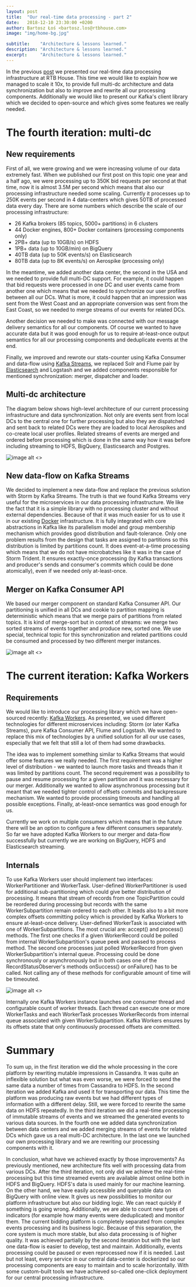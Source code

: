 ```yaml
---
layout: post
title:  "Our real-time data processing - part 2"
date:   2018-12-10 23:30:00 +0200
author: Bartosz Łoś <bartosz.los@rtbhouse.com>
image: "img/home-bg.jpg"

subtitle:    "Architecture & lessons learned."
description: "Architecture & lessons learned."
excerpt:     "Architecture & lessons learned."
---
```


In the previous <a href="/2017/06/15/data-flow-part1/">post</a> we presented our real-time data processing infrastructure at RTB House. This time we would like to explain how we managed to scale it 10x, to provide full multi-dc architecture and data synchronization but also to improve and rewrite all our processing components. Additionally we would like to present our Kafka's client library which we decided to open-source and which gives some features we really needed.

# The fourth iteration: multi-dc

## New requirements

First of all, we were growing and we were increasing volume of our data extremely fast. When we published our first post on this topic one year and a half ago, we were processing up to 350K bid requests per second at that time, now it is almost 3.5M per second which means that also our processing infrastructure needed some scaling. Currently it processes up to 250K events per second in 4 data-centers which gives 50TB of processed data every day. There are some numbers which describe the scale of our processing infrastructure:

- 26 Kafka brokers (85 topics, 5000+ partitions) in 6 clusters
- 44 Docker engines, 800+ Docker containers (processing components only)
- 2PB+ data (up to 10GB/s) on HDFS
- 1PB+ data (up to 10GB/min) on BigQuery
- 40TB data (up to 50K events/s) on Elasticsearch
- 80TB data (up to 8K events/s) on Aerospike (processing only)

In the meantime, we added another data center, the second in the USA and we needed to provide full multi-DC support. For example, it could happen that bid requests were processed in one DC and user events came from another one which means that we needed to synchronize our user profiles between all our DCs. What is more, it could happen that an impression was sent from the West Coast and an appropriate conversion was sent from the East Coast, so we needed to merge streams of our events for related DCs.

Another decision we needed to make was connected with our message delivery semantics for all our components. Of course we wanted to have accurate data but it was good enough for us to require at-least-once output semantics for all our processing components and deduplicate events at the end.

Finally, we improved and rewrote our stats-counter using Kafka Consumer and data-flow using [Kafka Streams](https://kafka.apache.org/documentation/streams), we replaced Solr and Flume pair by [Elasticsearch](https://www.elastic.co) and Logstash and we added components responsible for mentioned synchronization: merger, dispatcher and loader.

## Multi-dc architecture

The diagram below shows high-level architecture of our current processing infrastructure and data synchronization. Not only are events sent from local DCs to the central one for further processing but also they are dispatched and sent back to related DCs were they are loaded to local Aerospikes and co-create local user profiles. Related streams of events are merged and ordered before processing which is done in the same way how it was before including streaming to HDFS, BigQuery, Elasticsearch and Postgres. 

![image alt <>](/pics/df2-multi-dc-arch.png)

## New data-flow on Kafka Streams

We decided to implement a new data-flow and replace the previous solution with Storm by Kafka Streams. The truth is that we found Kafka Streams very useful for the microservices in our data processing infrastructure. We like the fact that it is a simple library with no processing cluster and without external dependencies. Because of that it was much easier for us to use it in our existing [Docker](https://www.docker.com) infrastructure. It is fully integrated with core abstractions in Kafka like its parallelism model and group membership mechanism which provides good distribution and fault-tolerance. Only one problem results from the design that tasks are assigned to partitions so this distribution is limited by partitions count. It does event-at-a-time processing which means that we do not have microbatches like it was in the case of Storm Trident. It ensures exactly-once processing (by Kafka transactions and producer's sends and consumer's commits which could be done atomically), even if we needed only at-least-once.

## Merger on Kafka Consumer API

We based our merger component on standard Kafka Consumer API. Our partitioning is unified in all DCs and cookie to partition mapping is deterministic which means that we merge pairs of partitions from related topics. It is kind of merge-sort but in context of streams: we merge two sorted streams of events together and produce new, sorted one. We use special, technical topic for this synchronization and related partitions could be consumed and processed by two different merger instances.

![image alt <>](/pics/df2-merger.png)

# The current iteration: Kafka Workers

## Requirements

We would like to introduce our processing library which we have open-sourced recently: [Kafka Workers](https://github.com/RTBHOUSE/kafka-workers). As presented, we used different technologies for different microservices including: Storm (or later Kafka Streams), pure Kafka Consumer API, Flume and Logstash. We wanted to replace this mix of technologies by a unified solution for all our use cases, especially that we felt that still a lot of them had some drawbacks.

The idea was to implement something similar to Kafka Streams that would offer some features we really needed. The first requirement was a higher level of distribution - we wanted to launch more tasks and threads than it was limited by partitions count. The second requirement was a possibility to pause and resume processing for a given partition and it was necessary for our merger. Additionally we wanted to allow asynchronous processing but it meant that we needed tighter control of offsets commits and backpressure mechanism. We wanted to provide processing timeouts and handling all possible exceptions. Finally, at-least-once semantics was good enough for us. 

Currently we work on multiple consumers which means that in the future there will be an option to configure a few different consumers separately. So far we have adopted Kafka Workers to our merger and data-flow successfully but currently we are working on BigQuery, HDFS and Elasticsearch streaming.

## Internals

To use Kafka Workers user should implement two interfaces: WorkerPartitioner and WorkerTask. User-defined WorkerPartitioner is used for additional sub-partitioning which could give better distribution of processing. It means that stream of records from one TopicPartition could be reordered during processing but records with the same WorkerSubpartition remain ordered to each other. It leads also to a bit more complex offsets committing policy which is provided by Kafka Workers to ensure at-least-once delivery. User-defined WorkerTask is associated with one of WorkerSubpartitions. The most crucial are: accept() and process() methods. The first one checks if a given WorkerRecord could be polled from internal WorkerSubpartition's queue peek and passed to process method. The second one processes just polled WorkerRecord from given WorkerSubpartition's internal queue. Processing could be done synchronously or asynchronously but in both cases one of the RecordStatusObserver's methods onSuccess() or onFailure() has to be called. Not calling any of these methods for configurable amount of time will be timeouted.

![image alt <>](/pics/df2-workers-arch.png)

Internally one Kafka Workers instance launches one consumer thread and configurable count of worker threads. Each thread can execute one or more WorkerTasks and each WorkerTask processes WorkerRecords from internal queue associated with given WorkerSubpartition. Kafka Workers ensures by its offsets state that only continuously processed offsets are committed.

# Summary

To sum up, in the first iteration we did the whole processing in the core platform by rewriting mutable impressions in Cassandra. It was quite an inflexible solution but what was even worse, we were forced to send the same data a number of times from Cassandra to HDFS. In the second iteration we added Kafka and used it for transporting our data. This time the platform was producing raw events but we had different types of information with a different delay. Still, we were forced to rewrite the same data on HDFS repeatedly. In the third iteration we did a real-time processing of immutable streams of events and we streamed the generated events to various data sources. In the fourth one we added data synchronization between data centers and we added merging streams of events for related DCs which gave us a real multi-DC architecture. In the last one we launched our own processing library and we are rewriting our processing components with it.

In conclusion, what have we achieved exactly by those improvements? As previously mentioned, new architecture fits well with processing data from various DCs. After the third iteration, not only did we achieve the real-time processing but this time streamed events are available almost online both in HDFS and BigQuery. HDFS's data is used mainly for our machine learning. On the other hand, we have easily accessible and queryable data on BigQuery with online view. It gives us new possibilities to monitor our platform infrastructure but also our bidding logic. We can react quickly if something is going wrong. Additionally, we are able to count new types of indicators (for example how many events were deduplicated) and monitor them. The current bidding platform is completely separated from complex events processing and its business logic. Because of this separation, the core system is much more stable, but also data processing is of higher quality. It was achieved partially by the second iteration but with the last one data-flow is easier to develop, test and maintain. Additionally, events processing could be paused or even reprocessed now if it is needed. Last but not least, every service in our central data-center is dockerized so our processing components are easy to maintain and to scale horizontally. With some custom-built tools we have achieved so-called one-click deployment for our central processing infrastructure.





























